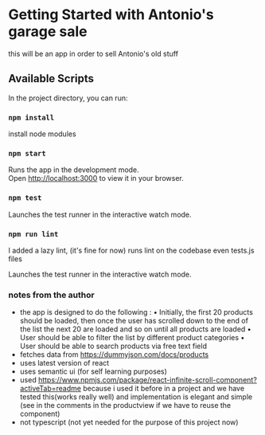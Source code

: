 # Getting Started with Antonio's garage sale
this will be an app in order to sell Antonio's old stuff

## Available Scripts

In the project directory, you can run:

### `npm install`
install node modules

### `npm start`

Runs the app in the development mode.\
Open [http://localhost:3000](http://localhost:3000) to view it in your browser.

### `npm test`

Launches the test runner in the interactive watch mode.

### `npm run lint`
I added a lazy lint, (it's fine for now)
runs lint on the codebase even tests.js files

Launches the test runner in the interactive watch mode.

### notes from the author

 - the app is designed to do the following : 
    •  Initially, the first 20 products should be loaded, then once the user has scrolled down to the end of the list
        the next 20 are loaded and so on until all products are loaded
    • User should be able to filter the list by different product categories
    • User should be able to search products via free text field
 - fetches data from https://dummyjson.com/docs/products
 - uses latest version of react
 - uses semantic ui (for self learning purposes)
 - used https://www.npmjs.com/package/react-infinite-scroll-component?activeTab=readme because i used it before in a project and we have tested this(works really well) and implementation is elegant and simple (see in the comments in the productview if we have to reuse the component)
 - not typescript (not yet needed for the purpose of this project now)


